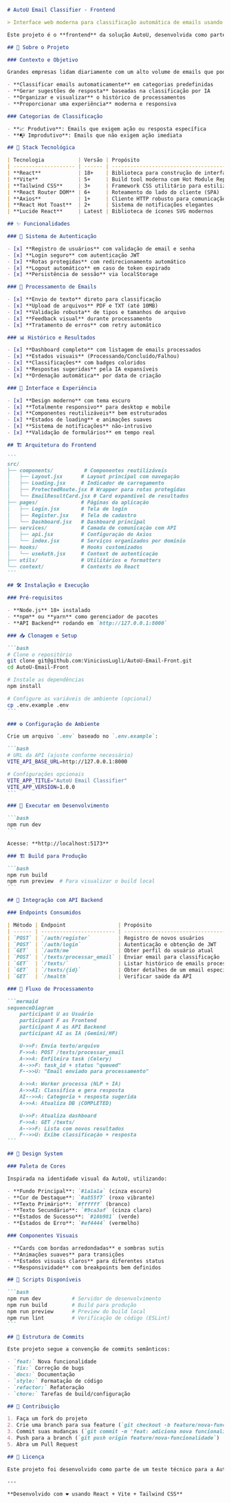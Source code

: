 ````markdown
# AutoU Email Classifier - Frontend

> Interface web moderna para classificação automática de emails usando Inteligência Artificial

Este projeto é o **frontend** da solução AutoU, desenvolvida como parte de um teste técnico para automatizar a classificação de emails em uma grande empresa do setor financeiro. A aplicação oferece uma interface intuitiva para que usuários possam enviar emails (texto ou arquivos PDF/TXT) e receber classificações automáticas junto com sugestões de resposta geradas por IA.

## 🎯 Sobre o Projeto

### Contexto e Objetivo

Grandes empresas lidam diariamente com um alto volume de emails que podem ser solicitações de status, uploads de arquivos, ou comunicações improdutivas. Este frontend conecta-se à API AutoU para:

- **Classificar emails automaticamente** em categorias predefinidas
- **Gerar sugestões de resposta** baseadas na classificação por IA
- **Organizar e visualizar** o histórico de processamentos
- **Proporcionar uma experiência** moderna e responsiva

### Categorias de Classificação

- **📈 Produtivo**: Emails que exigem ação ou resposta específica
- **📭 Improdutivo**: Emails que não exigem ação imediata

## 🚀 Stack Tecnológica

| Tecnologia           | Versão | Propósito                                         |
| -------------------- | ------ | ------------------------------------------------- |
| **React**            | 18+    | Biblioteca para construção de interfaces reativas |
| **Vite**             | 5+     | Build tool moderna com Hot Module Replacement     |
| **Tailwind CSS**     | 3+     | Framework CSS utilitário para estilização rápida  |
| **React Router DOM** | 6+     | Roteamento do lado do cliente (SPA)               |
| **Axios**            | 1+     | Cliente HTTP robusto para comunicação com API     |
| **React Hot Toast**  | 2+     | Sistema de notificações elegantes                 |
| **Lucide React**     | Latest | Biblioteca de ícones SVG modernos                 |

## ✨ Funcionalidades

### 🔐 Sistema de Autenticação

- [x] **Registro de usuários** com validação de email e senha
- [x] **Login seguro** com autenticação JWT
- [x] **Rotas protegidas** com redirecionamento automático
- [x] **Logout automático** em caso de token expirado
- [x] **Persistência de sessão** via localStorage

### 📧 Processamento de Emails

- [x] **Envio de texto** direto para classificação
- [x] **Upload de arquivos** PDF e TXT (até 10MB)
- [x] **Validação robusta** de tipos e tamanhos de arquivo
- [x] **Feedback visual** durante processamento
- [x] **Tratamento de erros** com retry automático

### 📊 Histórico e Resultados

- [x] **Dashboard completo** com listagem de emails processados
- [x] **Estados visuais** (Processando/Concluído/Falhou)
- [x] **Classificações** com badges coloridos
- [x] **Respostas sugeridas** pela IA expansíveis
- [x] **Ordenação automática** por data de criação

### 🎨 Interface e Experiência

- [x] **Design moderno** com tema escuro
- [x] **Totalmente responsivo** para desktop e mobile
- [x] **Componentes reutilizáveis** bem estruturados
- [x] **Estados de loading** e animações suaves
- [x] **Sistema de notificações** não-intrusivo
- [x] **Validação de formulários** em tempo real

## 🏗️ Arquitetura do Frontend

```
src/
├── components/          # Componentes reutilizáveis
│   ├── Layout.jsx      # Layout principal com navegação
│   ├── Loading.jsx     # Indicador de carregamento
│   ├── ProtectedRoute.jsx # Wrapper para rotas protegidas
│   └── EmailResultCard.jsx # Card expandível de resultados
├── pages/              # Páginas da aplicação
│   ├── Login.jsx       # Tela de login
│   ├── Register.jsx    # Tela de cadastro
│   └── Dashboard.jsx   # Dashboard principal
├── services/           # Camada de comunicação com API
│   ├── api.jsx         # Configuração do Axios
│   └── index.jsx       # Serviços organizados por domínio
├── hooks/              # Hooks customizados
│   └── useAuth.jsx     # Context de autenticação
├── utils/              # Utilitários e formatters
└── context/            # Contexts do React
```

## 🛠️ Instalação e Execução

### Pré-requisitos

- **Node.js** 18+ instalado
- **npm** ou **yarn** como gerenciador de pacotes
- **API Backend** rodando em `http://127.0.0.1:8000`

### 📥 Clonagem e Setup

```bash
# Clone o repositório
git clone git@github.com:ViniciusLugli/AutoU-Email-Front.git
cd AutoU-Email-Front

# Instale as dependências
npm install

# Configure as variáveis de ambiente (opcional)
cp .env.example .env
```

### ⚙️ Configuração de Ambiente

Crie um arquivo `.env` baseado no `.env.example`:

```bash
# URL da API (ajuste conforme necessário)
VITE_API_BASE_URL=http://127.0.0.1:8000

# Configurações opcionais
VITE_APP_TITLE="AutoU Email Classifier"
VITE_APP_VERSION=1.0.0
```

### 🚀 Executar em Desenvolvimento

```bash
npm run dev
```

Acesse: **http://localhost:5173**

### 🏗️ Build para Produção

```bash
npm run build
npm run preview  # Para visualizar o build local
```

## 📡 Integração com API Backend

### Endpoints Consumidos

| Método | Endpoint                 | Propósito                              | Autenticação |
| ------ | ------------------------ | -------------------------------------- | ------------ |
| `POST` | `/auth/register`         | Registro de novos usuários             | ❌           |
| `POST` | `/auth/login`            | Autenticação e obtenção de JWT         | ❌           |
| `GET`  | `/auth/me`               | Obter perfil do usuário atual          | ✅           |
| `POST` | `/texts/processar_email` | Enviar email para classificação        | ✅           |
| `GET`  | `/texts/`                | Listar histórico de emails processados | ✅           |
| `GET`  | `/texts/{id}`            | Obter detalhes de um email específico  | ✅           |
| `GET`  | `/health`                | Verificar saúde da API                 | ❌           |

### 🔄 Fluxo de Processamento

```mermaid
sequenceDiagram
    participant U as Usuário
    participant F as Frontend
    participant A as API Backend
    participant AI as IA (Gemini/HF)

    U->>F: Envia texto/arquivo
    F->>A: POST /texts/processar_email
    A->>A: Enfileira task (Celery)
    A-->>F: task_id + status "queued"
    F-->>U: "Email enviado para processamento"

    A->>A: Worker processa (NLP + IA)
    A->>AI: Classifica e gera resposta
    AI-->>A: Categoria + resposta sugerida
    A->>A: Atualiza DB (COMPLETED)

    U->>F: Atualiza dashboard
    F->>A: GET /texts/
    A-->>F: Lista com novos resultados
    F-->>U: Exibe classificação + resposta
```

## 🎨 Design System

### Paleta de Cores

Inspirada na identidade visual da AutoU, utilizando:

- **Fundo Principal**: `#1a1a1a` (cinza escuro)
- **Cor de Destaque**: `#a855f7` (roxo vibrante)
- **Texto Primário**: `#ffffff` (branco)
- **Texto Secundário**: `#9ca3af` (cinza claro)
- **Estados de Sucesso**: `#10b981` (verde)
- **Estados de Erro**: `#ef4444` (vermelho)

### Componentes Visuais

- **Cards com bordas arredondadas** e sombras sutis
- **Animações suaves** para transições
- **Estados visuais claros** para diferentes status
- **Responsividade** com breakpoints bem definidos

## 🔧 Scripts Disponíveis

```bash
npm run dev          # Servidor de desenvolvimento
npm run build        # Build para produção
npm run preview      # Preview do build local
npm run lint         # Verificação de código (ESLint)
```

## 📝 Estrutura de Commits

Este projeto segue a convenção de commits semânticos:

- `feat:` Nova funcionalidade
- `fix:` Correção de bugs
- `docs:` Documentação
- `style:` Formatação de código
- `refactor:` Refatoração
- `chore:` Tarefas de build/configuração

## 🤝 Contribuição

1. Faça um fork do projeto
2. Crie uma branch para sua feature (`git checkout -b feature/nova-funcionalidade`)
3. Commit suas mudanças (`git commit -m 'feat: adiciona nova funcionalidade'`)
4. Push para a branch (`git push origin feature/nova-funcionalidade`)
5. Abra um Pull Request

## 📄 Licença

Este projeto foi desenvolvido como parte de um teste técnico para a AutoU.

---

**Desenvolvido com ❤️ usando React + Vite + Tailwind CSS**
````
